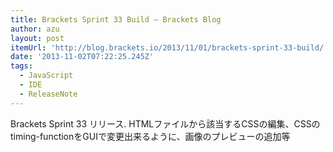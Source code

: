 ```yaml
---
title: Brackets Sprint 33 Build – Brackets Blog
author: azu
layout: post
itemUrl: 'http://blog.brackets.io/2013/11/01/brackets-sprint-33-build/'
date: '2013-11-02T07:22:25.245Z'
tags:
  - JavaScript
  - IDE
  - ReleaseNote
---
```

Brackets Sprint 33 リリース.
HTMLファイルから該当するCSSの編集、CSSのtiming-functionをGUIで変更出来るように、画像のプレビューの追加等
